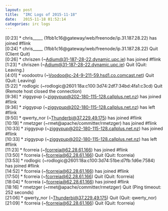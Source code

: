 ```yaml
---
layout: post
title:  "IRC Logs of 2015-11-18"
date:   2015-11-18 01:52:14
categories: irc logs
---
```

<span class="irc-date">[0:23]</span> <span class="irc-green">* chris_____ (1fbb1c16@gateway/web/freenode/ip.31.187.28.22) has joined #flink</span><br />
<span class="irc-date">[0:24]</span> <span class="irc-navy">* chris_____ (1fbb1c16@gateway/web/freenode/ip.31.187.28.22) Quit (Client Quit)</span><br />
<span class="irc-date">[0:26]</span> <span class="irc-green">* chriszen (~Adium@31-187-28-22.dynamic.upc.ie) has joined #flink</span><br />
<span class="irc-date">[1:23]</span> <span class="irc-navy">* chriszen (~Adium@31-187-28-22.dynamic.upc.ie) Quit (Quit: Leaving.)</span><br />
<span class="irc-date">[4:01]</span> <span class="irc-navy">* voodootru (~Voodoo@c-24-9-211-59.hsd1.co.comcast.net) Quit (Quit: Leaving)</span><br />
<span class="irc-date">[5:22]</span> <span class="irc-navy">* rodlogic (~rodlogic@2601:18a:c100:3d74:2df7:34bd:4fa1:c3cd) Quit (Remote host closed the connection)</span><br />
<span class="irc-date">[9:36]</span> <span class="irc-green">* ziggypup (~ziggypup@202-180-115-128.callplus.net.nz) has joined #flink</span><br />
<span class="irc-date">[9:36]</span> <span class="irc-green">* ziggypup (~ziggypup@202-180-115-128.callplus.net.nz) has left #flink</span><br />
<span class="irc-date">[9:50]</span> <span class="irc-green">* qwerty_nor (~Thunderbi@37.229.49.175) has joined #flink</span><br />
<span class="irc-date">[10:19]</span> <span class="irc-green">* rmetzger (~rmet@apache/committer/rmetzger) has joined #flink</span><br />
<span class="irc-date">[10:33]</span> <span class="irc-green">* ziggypup (~ziggypup@202-180-115-128.callplus.net.nz) has joined #flink</span><br />
<span class="irc-date">[10:33]</span> <span class="irc-green">* ziggypup (~ziggypup@202-180-115-128.callplus.net.nz) has left #flink</span><br />
<span class="irc-date">[11:23]</span> <span class="irc-green">* fcorreia (~fcorreia@62.28.61.166) has joined #flink</span><br />
<span class="irc-date">[13:50]</span> <span class="irc-navy">* fcorreia (~fcorreia@62.28.61.166) Quit (Quit: fcorreia)</span><br />
<span class="irc-date">[13:53]</span> <span class="irc-green">* rodlogic (~rodlogic@2601:18a:c100:3d74:51be:d7fb:1d6e:7584) has joined #flink</span><br />
<span class="irc-date">[14:52]</span> <span class="irc-green">* fcorreia (~fcorreia@62.28.61.166) has joined #flink</span><br />
<span class="irc-date">[17:50]</span> <span class="irc-navy">* fcorreia (~fcorreia@62.28.61.166) Quit (Quit: fcorreia)</span><br />
<span class="irc-date">[18:04]</span> <span class="irc-green">* fcorreia (~fcorreia@62.28.61.166) has joined #flink</span><br />
<span class="irc-date">[18:16]</span> <span class="irc-navy">* rmetzger (~rmet@apache/committer/rmetzger) Quit (Ping timeout: 252 seconds)</span><br />
<span class="irc-date">[21:06]</span> <span class="irc-navy">* qwerty_nor (~Thunderbi@37.229.49.175) Quit (Quit: qwerty_nor)</span><br />
<span class="irc-date">[21:09]</span> <span class="irc-navy">* fcorreia (~fcorreia@62.28.61.166) Quit (Quit: fcorreia)</span><br />
